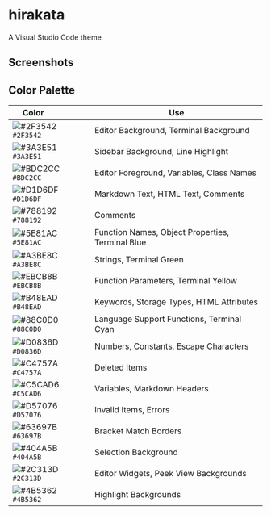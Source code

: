 # hirakata

A Visual Studio Code theme

## Screenshots

## Color Palette

| Color&nbsp;&nbsp;&nbsp;&nbsp;&nbsp;&nbsp;&nbsp;&nbsp;&nbsp;&nbsp;&nbsp;&nbsp;&nbsp;&nbsp;&nbsp; | Use |
| ---------- | ------------------------------------------------------------ |
| ![#2F3542](https://place-hold.it/15/2F3542/2F3542?text=+) `#2F3542` | Editor Background, Terminal Background |
| ![#3A3E51](https://place-hold.it/15/3A3E51/3A3E51?text=+) `#3A3E51` | Sidebar Background, Line Highlight |
| ![#BDC2CC](https://place-hold.it/15/BDC2CC/BDC2CC?text=+) `#BDC2CC` | Editor Foreground, Variables, Class Names |
| ![#D1D6DF](https://place-hold.it/15/D1D6DF/D1D6DF?text=+) `#D1D6DF` | Markdown Text, HTML Text, Comments |
| ![#788192](https://place-hold.it/15/788192/788192?text=+) `#788192` | Comments |
| ![#5E81AC](https://place-hold.it/15/5E81AC/5E81AC?text=+) `#5E81AC` | Function Names, Object Properties, Terminal Blue |
| ![#A3BE8C](https://place-hold.it/15/A3BE8C/A3BE8C?text=+) `#A3BE8C` | Strings, Terminal Green |
| ![#EBCB8B](https://place-hold.it/15/EBCB8B/EBCB8B?text=+) `#EBCB8B` | Function Parameters, Terminal Yellow |
| ![#B48EAD](https://place-hold.it/15/B48EAD/B48EAD?text=+) `#B48EAD` | Keywords, Storage Types, HTML Attributes |
| ![#88C0D0](https://place-hold.it/15/88C0D0/88C0D0?text=+) `#88C0D0` | Language Support Functions, Terminal Cyan |
| ![#D0836D](https://place-hold.it/15/D0836D/D0836D?text=+) `#D0836D` | Numbers, Constants, Escape Characters |
| ![#C4757A](https://place-hold.it/15/C4757A/C4757A?text=+) `#C4757A` | Deleted Items |
| ![#C5CAD6](https://place-hold.it/15/C5CAD6/C5CAD6?text=+) `#C5CAD6` | Variables, Markdown Headers |
| ![#D57076](https://place-hold.it/15/D57076/D57076?text=+) `#D57076` | Invalid Items, Errors |
| ![#63697B](https://place-hold.it/15/63697B/63697B?text=+) `#63697B` | Bracket Match Borders |
| ![#404A5B](https://place-hold.it/15/404A5B/404A5B?text=+) `#404A5B` | Selection Background |
| ![#2C313D](https://place-hold.it/15/2C313D/2C313D?text=+) `#2C313D` | Editor Widgets, Peek View Backgrounds |
| ![#4B5362](https://place-hold.it/15/4B5362/4B5362?text=+) `#4B5362` | Highlight Backgrounds |
